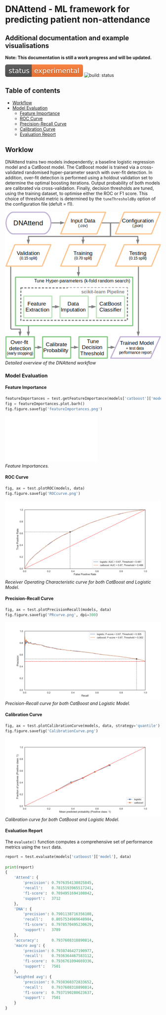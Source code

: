 # DNAttend - ML framework for predicting patient non-attendance

## Additional documentation and example visualisations

**Note: This documentation is still a work progress and will be updated.**

[![status: experimental](https://github.com/GIScience/badges/raw/master/status/experimental.svg)](https://github.com/GIScience/badges#experimental)
![build: status](https://github.com/nhsx/dna-risk-predict/actions/workflows/tests.yaml/badge.svg)

## Table of contents

  * [Workflow](#workflow)
  * [Model Evaluation](#model-evaluation)
      * [Feature Importance](#feature-importance)
      * [ROC Curve](#roc-curve)
      * [Precision-Recall Curve](#precision-recall-curve)
      * [Calibration Curve](#calibration-curve)
      * [Evaluation Report](#evaluation-report)


## Worklow
DNAttend trains two models independently; a baseline logistic regression model and a CatBoost model.
The CatBoost model is trained via a cross-validated randomised hyper-parameter search with over-fit detection.
In addition, over-fit detection is performed using a holdout validation set to determine the optimal boosting iterations.
Output probability of both models are calibrated via cross-validation.
Finally, decision thresholds are tuned, using the training dataset, to optimise either the ROC or F1 score.
This choice of threshold metric is determined by the `tuneThresholdBy` option of the configuration file (defult = f1).

![workflow](./DNApredictFlowchart.png)
 <br> *Detailed overview of the DNAttend workflow*

### Model Evaluation

#### Feature Importance

```python
featureImportances = test.getFeatureImportance(models['catboost']['model'])
fig = featureImportances.plot.barh()
fig.figure.savefig('featureImportances.png')
```

![featureImportance](./featureImportances.pdf)
 <br> *Feature Importances.*

#### ROC Curve

```python
fig, ax = test.plotROC(models, data)
fig.figure.savefig('ROCcurve.png')
```

![ROC](./ROCcurve.png)
 <br> *Receiver Operating Characteristic curve for both CatBoost and Logistic Model.*

#### Precision-Recall Curve

```python
fig, ax = test.plotPrecisionRecall(models, data)
fig.figure.savefig('PRcurve.png', dpi=300)
```

![ROC](./PRcurve.png)
 <br> *Precision-Recall curve for both CatBoost and Logistic Model.*

#### Calibration Curve

```python
fig, ax = test.plotCalibrationCurve(models, data, strategy='quantile')
fig.figure.savefig('CalibrationCurve.png')
```

![ROC](./CalibrationCurve.png)
 <br> *Calibration curve for both CatBoost and Logistic Model.*

#### Evaluation Report
The `evaluate()` function computes a comprehensive set of performance metrics using the `test` data.

```python
report = test.evaluate(models['catboost']['model'], data)

print(report)
{
    'Attend': {
        'precision': 0.7976354138025845,
        'recall':    0.7815193965517241,
        'f1-score':  0.7894951694108042,
        'support':   3712
    },
    'DNA': {
        'precision': 0.7901138716356108,
        'recall':    0.8057534969648984,
        'f1-score':  0.7978570495230629,
        'support':   3789
    },
    'accuracy':      0.7937608318890814,
    'macro avg': {
        'precision': 0.7938746427190977,
        'recall':    0.7936364467583112,
        'f1-score':  0.7936761094669336,
        'support':   7501
    },
    'weighted avg': {
        'precision': 0.7938360372833652,
        'recall':    0.7937608318890814,
        'f1-score':  0.7937190280623637,
        'support':   7501
    }
}

```
